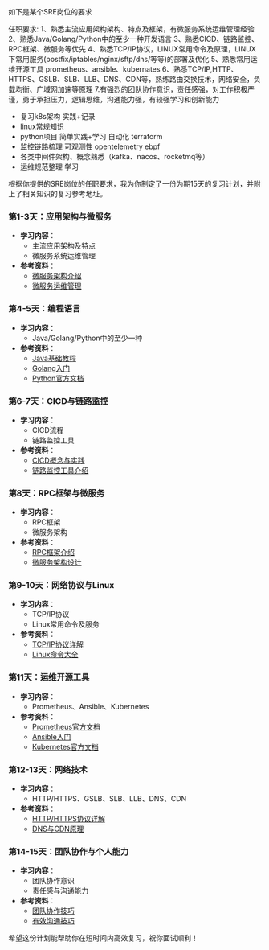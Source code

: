 如下是某个SRE岗位的要求

任职要求:
1、熟悉主流应用架构架构、特点及框架，有微服务系统运维管理经验
2、熟悉Java/Golang/Python中的至少一种开发语言
3、熟悉CICD、链路监控、RPC框架、微服务等优先
4、熟悉TCP/IP协议，LINUX常用命令及原理，LINUX下常用服务(postfix/iptables/nginx/sftp/dns/等等)的部署及优化
5、熟悉常用运维开源工具 prometheus、ansible、kubernates
6、熟悉TCP/IP,HTTP、HTTPS、GSLB、SLB、LLB、DNS、CDN等，熟练路由交换技术，网络安全，负载均衡、广域网加速等原理
7.有强烈的团队协作意识，责任感强，对工作积极严谨，勇于承担压力，逻辑思维，沟通能力强，有较强学习和创新能力

- 复习k8s架构 实践+记录
- linux常规知识
- python项目 简单实践+学习  自动化 terraform
- 监控链路梳理 可观测性 opentelemetry ebpf
- 各类中间件架构、概念熟悉（kafka、nacos、rocketmq等）
- 运维规范整理 学习

根据你提供的SRE岗位的任职要求，我为你制定了一份为期15天的复习计划，并附上了相关知识的复习参考地址。

### 第1-3天：应用架构与微服务
- **学习内容**：
  - 主流应用架构及特点
  - 微服务系统运维管理
- **参考资料**：
  - [微服务架构介绍](https://martinfowler.com/articles/microservices.html)
  - [微服务运维管理](https://www.infoq.cn/article/microservices-operations)

### 第4-5天：编程语言
- **学习内容**：
  - Java/Golang/Python中的至少一种
- **参考资料**：
  - [Java基础教程](https://www.runoob.com/java/java-tutorial.html)
  - [Golang入门](https://tour.golang.org/welcome/1)
  - [Python官方文档](https://docs.python.org/3/)

### 第6-7天：CICD与链路监控
- **学习内容**：
  - CICD流程
  - 链路监控工具
- **参考资料**：
  - [CICD概念与实践](https://www.atlassian.com/continuous-delivery/continuous-integration)
  - [链路监控工具介绍](https://www.datadoghq.com/)

### 第8天：RPC框架与微服务
- **学习内容**：
  - RPC框架
  - 微服务架构
- **参考资料**：
  - [RPC框架介绍](https://grpc.io/docs/)
  - [微服务架构设计](https://microservices.io/)

### 第9-10天：网络协议与Linux
- **学习内容**：
  - TCP/IP协议
  - Linux常用命令及服务
- **参考资料**：
  - [TCP/IP协议详解](https://www.tutorialspoint.com/tcp_ip/index.htm)
  - [Linux命令大全](https://www.runoob.com/linux/linux-command-manual.html)

### 第11天：运维开源工具
- **学习内容**：
  - Prometheus、Ansible、Kubernetes
- **参考资料**：
  - [Prometheus官方文档](https://prometheus.io/docs/introduction/overview/)
  - [Ansible入门](https://docs.ansible.com/ansible/latest/user_guide/index.html)
  - [Kubernetes官方文档](https://kubernetes.io/docs/home/)

### 第12-13天：网络技术
- **学习内容**：
  - HTTP/HTTPS、GSLB、SLB、LLB、DNS、CDN
- **参考资料**：
  - [HTTP/HTTPS协议详解](https://developer.mozilla.org/zh-CN/docs/Web/HTTP)
  - [DNS与CDN原理](https://www.cloudflare.com/learning/cdn/what-is-a-cdn/)

### 第14-15天：团队协作与个人能力
- **学习内容**：
  - 团队协作意识
  - 责任感与沟通能力
- **参考资料**：
  - [团队协作技巧](https://www.mindtools.com/pages/article/newLDR_86.htm)
  - [有效沟通技巧](https://www.skillsyouneed.com/ips/effective-communication.html)

希望这份计划能帮助你在短时间内高效复习，祝你面试顺利！
